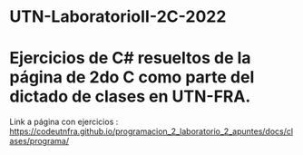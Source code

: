 # UTN-LaboratorioII-2C-2022
# Ejercicios de C# resueltos de la página de 2do C como parte del dictado de clases en UTN-FRA.
Link a página con ejercicios : https://codeutnfra.github.io/programacion_2_laboratorio_2_apuntes/docs/clases/programa/
